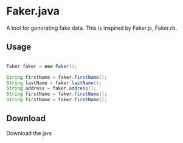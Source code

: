 # Faker.java

A tool for generating fake data. This is inspired by Faker.js, Faker.rb.

## Usage

```java

Faker faker = new Faker();

String firstName = faker.firstName();
String lastName = faker.lastName();
String address = faker.address();
String firstName = faker.firstName();
String firstName = faker.firstName();

```

## Download

Download the jars